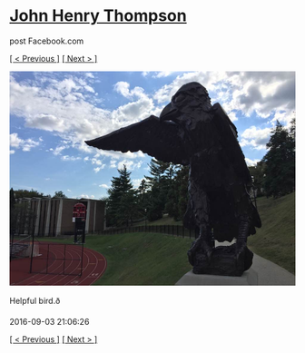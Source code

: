 # [John Henry Thompson](../README.md)
post Facebook.com

[[ < Previous ]](2016-09-03-2.md) [[ Next > ]](2016-09-01-1.md)

[![](../media/2016-09-03/Timeline-Photos-Helpful-bird.jpg)](../README.md)

Helpful bird.ð

2016-09-03 21:06:26

[[ < Previous ]](2016-09-03-2.md) [[ Next > ]](2016-09-01-1.md)
